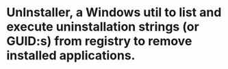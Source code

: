 # UnInstaller, a Windows util to list and execute uninstallation strings (or GUID:s) from registry to remove installed applications.
